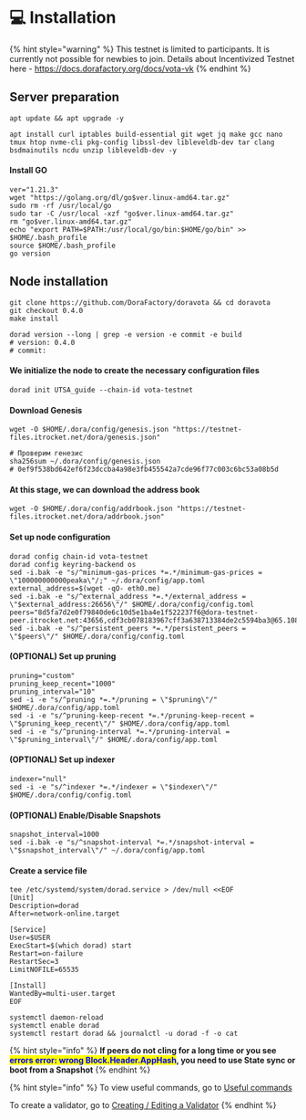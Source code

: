 # 💻 Installation



{% hint style="warning" %}
This testnet is limited to participants. It is currently not possible for newbies to join. Details about Incentivized Testnet here - https://docs.dorafactory.org/docs/vota-vk
{% endhint %}

## Server preparation

```shell
apt update && apt upgrade -y
```

```shell
apt install curl iptables build-essential git wget jq make gcc nano tmux htop nvme-cli pkg-config libssl-dev libleveldb-dev tar clang bsdmainutils ncdu unzip libleveldb-dev -y
```

#### Install GO

```shell
ver="1.21.3"
wget "https://golang.org/dl/go$ver.linux-amd64.tar.gz"
sudo rm -rf /usr/local/go
sudo tar -C /usr/local -xzf "go$ver.linux-amd64.tar.gz"
rm "go$ver.linux-amd64.tar.gz"
echo "export PATH=$PATH:/usr/local/go/bin:$HOME/go/bin" >> $HOME/.bash_profile
source $HOME/.bash_profile
go version
```

## Node installation

```shell
git clone https://github.com/DoraFactory/doravota && cd doravota
git checkout 0.4.0
make install

dorad version --long | grep -e version -e commit -e build
# version: 0.4.0
# commit: 
```

#### We initialize the node to create the necessary configuration files

```shell
dorad init UTSA_guide --chain-id vota-testnet
```

#### Download Genesis

```shell
wget -O $HOME/.dora/config/genesis.json "https://testnet-files.itrocket.net/dora/genesis.json"

# Проверим генезис
sha256sum ~/.dora/config/genesis.json
# 0ef9f538bd642ef6f23dccba4a98e3fb455542a7cde96f77c003c6bc53a08b5d
```

#### At this stage, we can download the address book

```shell
wget -O $HOME/.dora/config/addrbook.json "https://testnet-files.itrocket.net/dora/addrbook.json"
```

#### Set up node configuration

```shell
dorad config chain-id vota-testnet
dorad config keyring-backend os
sed -i.bak -e "s/^minimum-gas-prices *=.*/minimum-gas-prices = \"100000000000peaka\"/;" ~/.dora/config/app.toml
external_address=$(wget -qO- eth0.me)
sed -i.bak -e "s/^external_address *=.*/external_address = \"$external_address:26656\"/" $HOME/.dora/config/config.toml
peers="8d5fa7d2e0f79840de6c10d5e1ba4e1f522237f6@dora-testnet-peer.itrocket.net:43656,cdf3cb078183967cff3a638713384de2c5594ba3@65.108.72.253:42656,36cb190314399eca907131051e7b6691d68d26a6@13.250.122.100:26656,1c070c5b38c716370af9b0d344209821cceeceb3@18.142.245.25:26656"
sed -i.bak -e "s/^persistent_peers *=.*/persistent_peers = \"$peers\"/" $HOME/.dora/config/config.toml
```

#### (OPTIONAL) Set up pruning

```shell
pruning="custom"
pruning_keep_recent="1000"
pruning_interval="10"
sed -i -e "s/^pruning *=.*/pruning = \"$pruning\"/" $HOME/.dora/config/app.toml
sed -i -e "s/^pruning-keep-recent *=.*/pruning-keep-recent = \"$pruning_keep_recent\"/" $HOME/.dora/config/app.toml
sed -i -e "s/^pruning-interval *=.*/pruning-interval = \"$pruning_interval\"/" $HOME/.dora/config/app.toml
```

#### (OPTIONAL) Set up indexer

```shell
indexer="null"
sed -i -e "s/^indexer *=.*/indexer = \"$indexer\"/" $HOME/.dora/config/config.toml
```

#### (OPTIONAL) Enable/Disable Snapshots

```shell
snapshot_interval=1000
sed -i.bak -e "s/^snapshot-interval *=.*/snapshot-interval = \"$snapshot_interval\"/" ~/.dora/config/app.toml
```

#### Create a service file

```shell
tee /etc/systemd/system/dorad.service > /dev/null <<EOF
[Unit]
Description=dorad
After=network-online.target

[Service]
User=$USER
ExecStart=$(which dorad) start
Restart=on-failure
RestartSec=3
LimitNOFILE=65535

[Install]
WantedBy=multi-user.target
EOF
```

```shell
systemctl daemon-reload
systemctl enable dorad
systemctl restart dorad && journalctl -u dorad -f -o cat
```

{% hint style="info" %}
**If peers do not cling for a long time or you see&#x20;**<mark style="color:blue;">**errors error: wrong Block.Header.AppHash**</mark>**, you need to use State sync or boot from a Snapshot**
{% endhint %}

{% hint style="info" %}
To view useful commands, go to [Useful commands](https://utsa.gitbook.io/services/cosmos-wiki/useful-commands)

To create a validator, go to [Creating / Editing a Validator](https://utsa.gitbook.io/services/cosmos-wiki/creating-editing-a-validator)
{% endhint %}
